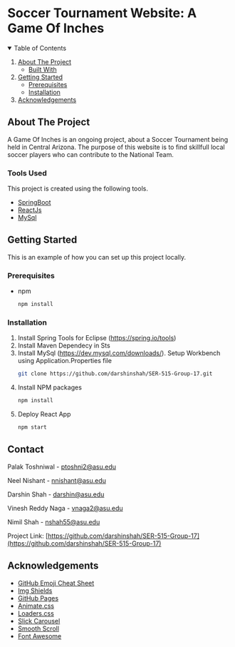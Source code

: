 # Soccer Tournament Website: A Game Of Inches 



<!-- TABLE OF CONTENTS -->
<details open="open">
  <summary>Table of Contents</summary>
  <ol>
    <li>
      <a href="#about-the-project">About The Project</a>
      <ul>
        <li><a href="#built-with">Built With</a></li>
      </ul>
    </li>
    <li>
      <a href="#getting-started">Getting Started</a>
      <ul>
        <li><a href="#prerequisites">Prerequisites</a></li>
        <li><a href="#installation">Installation</a></li>
      </ul>
    </li>
    <li><a href="#acknowledgements">Acknowledgements</a></li>
  </ol>
</details>



<!-- ABOUT THE PROJECT -->
## About The Project

A Game Of Inches is an ongoing project, about a Soccer Tournament being held in Central Arizona. The purpose of this website is to find skillfull local soccer players who can contribute to the National Team. 





### Tools Used

This project is created using the following tools.
* [SpringBoot](https://spring.io/projects/spring-boot)
* [ReactJs](https://reactjs.org/)
* [MySql](https://www.mysql.com/)



<!-- GETTING STARTED -->
## Getting Started

This is an example of how you can set up this project locally.

### Prerequisites


* npm
  ```sh
  npm install 
  ```

### Installation

1. Install Spring Tools for Eclipse (https://spring.io/tools)
2. Install Maven Dependecy in Sts
3. Install MySql (https://dev.mysql.com/downloads/). Setup Workbench using Application.Properties file
   ```sh
   git clone https://github.com/darshinshah/SER-515-Group-17.git
   ```
4. Install NPM packages
   ```sh
   npm install
   ```
5. Deploy React App
   ```sh
   npm start
   ```







<!-- CONTACT -->
## Contact
Palak Toshniwal - ptoshni2@asu.edu

Neel Nishant - nnishant@asu.edu

Darshin Shah - darshin@asu.edu

Vinesh Reddy Naga - vnaga2@asu.edu

Nimil Shah - nshah55@asu.edu


Project Link: [https://github.com/darshinshah/SER-515-Group-17](https://github.com/darshinshah/SER-515-Group-17)



<!-- ACKNOWLEDGEMENTS -->
## Acknowledgements
* [GitHub Emoji Cheat Sheet](https://www.webpagefx.com/tools/emoji-cheat-sheet)
* [Img Shields](https://shields.io)
* [GitHub Pages](https://pages.github.com)
* [Animate.css](https://daneden.github.io/animate.css)
* [Loaders.css](https://connoratherton.com/loaders)
* [Slick Carousel](https://kenwheeler.github.io/slick)
* [Smooth Scroll](https://github.com/cferdinandi/smooth-scroll)
* [Font Awesome](https://fontawesome.com)


